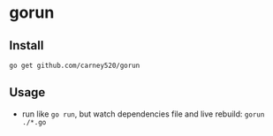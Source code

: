 # gorun

## Install

```shell
go get github.com/carney520/gorun
```

## Usage

* run like `go run`, but watch dependencies file and live rebuild: `gorun ./*.go`
